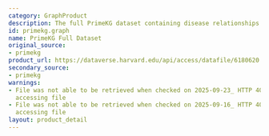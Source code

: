 ```yaml
---
category: GraphProduct
description: The full PrimeKG dataset containing disease relationships.
id: primekg.graph
name: PrimeKG Full Dataset
original_source:
- primekg
product_url: https://dataverse.harvard.edu/api/access/datafile/6180620
secondary_source:
- primekg
warnings:
- File was not able to be retrieved when checked on 2025-09-23_ HTTP 403 error when
  accessing file
- File was not able to be retrieved when checked on 2025-09-16_ HTTP 403 error when
  accessing file
layout: product_detail
---
```

